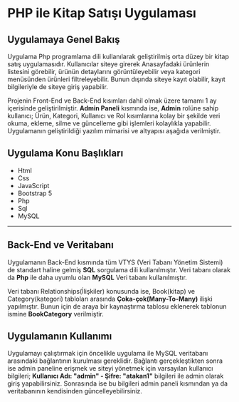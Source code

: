 # PHP ile Kitap Satışı Uygulaması

## Uygulamaya Genel Bakış

Uygulama Php programlama dili kullanılarak geliştirilmiş orta düzey bir kitap satış uygulamasıdır. Kullanıcılar siteye girerek Anasayfadaki ürünlerin listesini görebilir, ürünün detaylarını görüntüleyebilir veya kategori menüsünden ürünleri filtreleyebilir. Bunun dışında siteye kayıt olabilir, kayıt bilgileriyle de siteye giriş yapabilir.

Projenin Front-End ve Back-End kısımları dahil olmak üzere tamamı 1 ay içerisinde geliştirilmiştir. **Admin Paneli** kısmında ise, **Admin** rolüne sahip kullanıcı; Ürün, Kategori, Kullanıcı ve Rol kısımlarına kolay bir şekilde veri okuma, ekleme, silme ve güncelleme gibi işlemleri kolaylıkla yapabilir. Uygulamanın geliştirildiği yazılım mimarisi ve altyapısı aşağıda verilmiştir.

## Uygulama Konu Başlıkları

* Html
* Css
* JavaScript
* Bootstrap 5
* Php
* Sql
* MySQL

---

## Back-End ve Veritabanı

Uygulamanın Back-End kısmında tüm VTYS (Veri Tabanı Yönetim Sistemi) de standart haline gelmiş **SQL** sorgulama dili kullanılmıştır. Veri tabanı olarak da **Php** ile daha uyumlu olan **MySQL** Veri tabanı kullanılmıştır.

Veri tabanı Relationships(İlişkiler) konusunda ise, Book(kitap) ve Category(kategori) tabloları arasında **Çoka-çok(Many-To-Many)** ilişki yapılmıştır. Bunun için de araya bir kaynaştırma tablosu eklenerek tablonun ismine **BookCategory** verilmiştir.

## Uygulamanın Kullanımı

Uygulamayı çalıştırmak için öncelikle uygulama ile MySQL veritabanı arasındaki bağlantının kurulması gereklidir. Bağlantı gerçekleştikten sonra ise admin paneline erişmek ve siteyi yönetmek için varsayılan kullanıcı bilgileri; **Kullanıcı Adı: "admin" - Şifre: "atakan1"** bilgileri ile admin olarak giriş yapabilirsiniz. Sonrasında ise bu bilgileri admin paneli kısmından ya da veritabanının kendisinden güncelleyebilirsiniz.